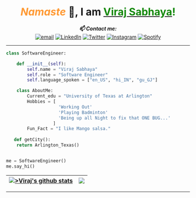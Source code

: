 <!-- HEADER  -->
<div align="center">

# <span style="color:#ff9933">*Namaste*</span> 🙏, I am <span style="color:#138808">[<span style="color:#138808">Viraj Sabhaya](https://virajsabhaya23.github.io/VS_WebPortfolio/)!</span>
</div>

<div align="center">
<i><b>📫 Contact me: </i></b><br>
<a href="mailto:virajvipinbhai.sabhaya@mavs.uta.edu"><img src="https://img.shields.io/badge/-EmailMe-brown" alt="email"></a>
<a href="https://www.linkedin.com/in/vsabhaya23/" target="_blank"><img src="https://img.shields.io/badge/LinkedIn-%230077B5.svg?&style=flat-square&logo=linkedin&logoColor=white" alt="LinkedIn"></a>
<a href="https://twitter.com/sabhaya_viraj" target="_blank"><img src="https://img.shields.io/badge/Twitter-%231DA1F2.svg?&style=flat-square&logo=twitter&logoColor=white" alt="Twitter"></a>
<a href="https://www.instagram.com/vi725_s/" target="_blank"><img src="https://img.shields.io/badge/Instagram-%23E4405F.svg?&style=flat-square&logo=instagram&logoColor=white" alt="Instagram"></a>
<a href="https://open.spotify.com/user/fa2e5kwv2coycmzwww59ok1ex" target="_blank"><img src="https://img.shields.io/badge/Spotify-%231ED760.svg?&style=flat-square&logo=spotify&logoColor=white" alt="Spotify"></a>
</div>

---

<!-- ABOUT ME -->
```python 
class SoftwareEngineer:

    def __init__(self):
        self.name = "Viraj Sabhaya"
        self.role = "Software Engineer"
        self.language_spoken = ["en_US", "hi_IN", "gu_GJ"]

    class AboutMe:
        Current_edu = "University of Texas at Arlington"
        Hobbies = [
                    'Working Out'
                    'Playing Badminton'
                    'Being up all Night to fix that ONE BUG...'
                  ]
        Fun_Fact = "I like Mango salsa."
   
   def getCity():
   	return Arlington_Texas()


me = SoftwareEngineer()
me.say_hi()
```

<!-- GITHUB STATUS -->

| <a href="https://github.com/virajsabhaya23/github-readme-stats"><img align="center" src="https://github-readme-stats.vercel.app/api?username=virajsabhaya23&show_icons=true&locale=en&count_private=true&layout=compact&hide_border=true&bg_color=0D1117&theme=midnight-purple" alt=">Viraj's github stats" /></a> | <a href="https://github.com/virajsabhaya23/github-readme-stats"><img align="center" src="https://github-readme-stats.vercel.app/api/top-langs/?username=virajsabhaya23&langs_count=8&count_private=true&layout=compact&hide_border=true&bg_color=0D1117&theme=midnight-purple" /></a> |
| ------------- | ------------- |

---
